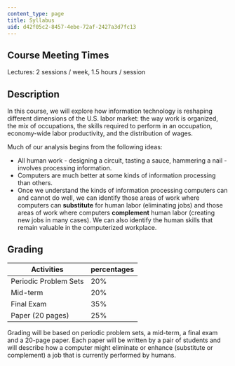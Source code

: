 ```yaml
---
content_type: page
title: Syllabus
uid: d42f05c2-8457-4ebe-72af-2427a3d7fc13
---
```


Course Meeting Times
--------------------

Lectures: 2 sessions / week, 1.5 hours / session

Description
-----------

In this course, we will explore how information technology is reshaping different dimensions of the U.S. labor market: the way work is organized, the mix of occupations, the skills required to perform in an occupation, economy-wide labor productivity, and the distribution of wages.

Much of our analysis begins from the following ideas:

*   All human work - designing a circuit, tasting a sauce, hammering a nail - involves processing information.
*   Computers are much better at some kinds of information processing than others.
*   Once we understand the kinds of information processing computers can and cannot do well, we can identify those areas of work where computers can **substitute** for human labor (eliminating jobs) and those areas of work where computers **complement** human labor (creating new jobs in many cases). We can also identify the human skills that remain valuable in the computerized workplace.

Grading
-------

| Activities | percentages |
| --- | --- |
| Periodic Problem Sets | 20% |
| Mid-term | 20% |
| Final Exam | 35% |
| Paper (20 pages) | 25% 

  

Grading will be based on periodic problem sets, a mid-term, a final exam and a 20-page paper. Each paper will be written by a pair of students and will describe how a computer might eliminate or enhance (substitute or complement) a job that is currently performed by humans.